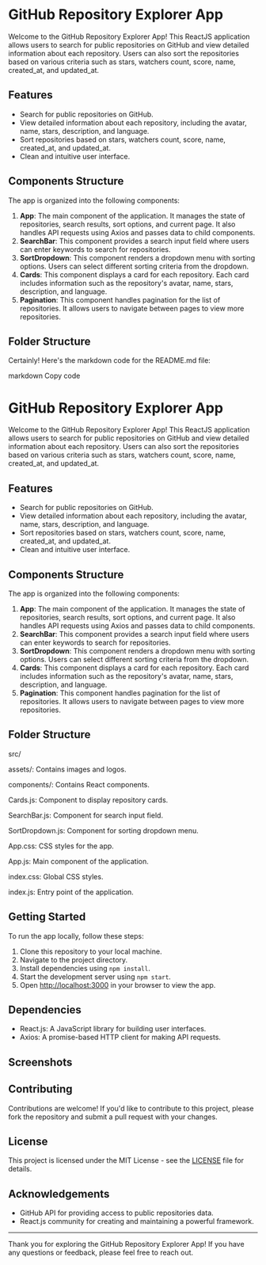 # GitHub Repository Explorer App

Welcome to the GitHub Repository Explorer App! This ReactJS application allows users to search for public repositories on GitHub and view detailed information about each repository. Users can also sort the repositories based on various criteria such as stars, watchers count, score, name, created_at, and updated_at.

## Features

- Search for public repositories on GitHub.
- View detailed information about each repository, including the avatar, name, stars, description, and language.
- Sort repositories based on stars, watchers count, score, name, created_at, and updated_at.
- Clean and intuitive user interface.

## Components Structure

The app is organized into the following components:

1. **App**: The main component of the application. It manages the state of repositories, search results, sort options, and current page. It also handles API requests using Axios and passes data to child components.
2. **SearchBar**: This component provides a search input field where users can enter keywords to search for repositories.
3. **SortDropdown**: This component renders a dropdown menu with sorting options. Users can select different sorting criteria from the dropdown.
4. **Cards**: This component displays a card for each repository. Each card includes information such as the repository's avatar, name, stars, description, and language.
5. **Pagination**: This component handles pagination for the list of repositories. It allows users to navigate between pages to view more repositories.

## Folder Structure


Certainly! Here's the markdown code for the README.md file:

markdown
Copy code
# GitHub Repository Explorer App

Welcome to the GitHub Repository Explorer App! This ReactJS application allows users to search for public repositories on GitHub and view detailed information about each repository. Users can also sort the repositories based on various criteria such as stars, watchers count, score, name, created_at, and updated_at.

## Features

- Search for public repositories on GitHub.
- View detailed information about each repository, including the avatar, name, stars, description, and language.
- Sort repositories based on stars, watchers count, score, name, created_at, and updated_at.
- Clean and intuitive user interface.

## Components Structure

The app is organized into the following components:

1. **App**: The main component of the application. It manages the state of repositories, search results, sort options, and current page. It also handles API requests using Axios and passes data to child components.
2. **SearchBar**: This component provides a search input field where users can enter keywords to search for repositories.
3. **SortDropdown**: This component renders a dropdown menu with sorting options. Users can select different sorting criteria from the dropdown.
4. **Cards**: This component displays a card for each repository. Each card includes information such as the repository's avatar, name, stars, description, and language.
5. **Pagination**: This component handles pagination for the list of repositories. It allows users to navigate between pages to view more repositories.

## Folder Structure
src/

assets/: Contains images and logos.

components/: Contains React components.

Cards.js: Component to display repository cards.

SearchBar.js: Component for search input field.

SortDropdown.js: Component for sorting dropdown menu.

App.css: CSS styles for the app.

App.js: Main component of the application.

index.css: Global CSS styles.

index.js: Entry point of the application.

## Getting Started

To run the app locally, follow these steps:

1. Clone this repository to your local machine.
2. Navigate to the project directory.
3. Install dependencies using `npm install`.
4. Start the development server using `npm start`.
5. Open [http://localhost:3000](http://localhost:3000) in your browser to view the app.

## Dependencies

- React.js: A JavaScript library for building user interfaces.
- Axios: A promise-based HTTP client for making API requests.

## Screenshots



## Contributing

Contributions are welcome! If you'd like to contribute to this project, please fork the repository and submit a pull request with your changes.

## License

This project is licensed under the MIT License - see the [LICENSE](LICENSE) file for details.

## Acknowledgements

- GitHub API for providing access to public repositories data.
- React.js community for creating and maintaining a powerful framework.

---

Thank you for exploring the GitHub Repository Explorer App! If you have any questions or feedback, please feel free to reach out.
